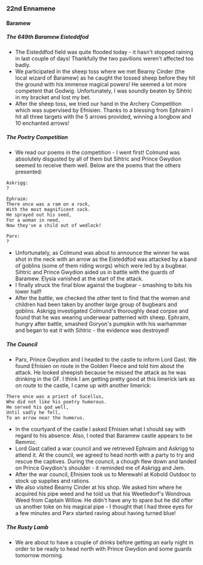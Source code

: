 ### 22nd Ennamene
#### Baramew
##### The 649th Baramew Eisteddfod
* The Eisteddfod field was quite flooded today - it hasn't stopped raining in last couple of days! Thankfully the two pavilions weren't affected too badly.
* We participated in the sheep toss where we met Bearny Cinder (the local wizard of Baramew) as he caught the tossed sheep before they hit the ground with his immense magical powers! He seemed a lot more competent that Godwig. Unfortunately, I was soundly beaten by Sihtric in my bracket and lost my bet.
* After the sheep toss, we tried our hand in the Archery Competition which was supervised by Efnisien. Thanks to a blessing from Ephraim I hit all three targets with the 5 arrows provided, winning a longbow and 10 enchanted arrows!

##### The Poetry Competition
* We read our poems in the competition - I went first! Colmund was absolutely disgusted by all of them but Sihtric and Prince Gwydion seemed to receive them well. Below are the poems that the others presented:

```
Askrigg:
?

Ephraim:
There once was a ram on a rock,
With the most magnificent cock.
He sprayed out his seed,
For a woman in need,
Now they've a child out of wedlock!

Parx:
?
```

* Unfortunately, as Colmund was about to announce the winner he was shot in the neck with an arrow as the Eisteddfod was attacked by a band of goblins (some of them riding worgs) which were led by a bugbear. Sihtric and Prince Gwydion aided us in battle with the guards of Baramew. Elysia vanished at the start of the attack.
* I finally struck the final blow against the bugbear - smashing to bits his lower half!
* After the battle, we checked the other tent to find that the women and children had been taken by another large group of bugbears and goblins. Askrigg investigated Colmund's thoroughly dead corpse and found that he was wearing underwear patterned with sheep. Ephraim, hungry after battle, smashed Goryon's pumpkin with his warhammer and began to eat it with Sihtric - the evidence was destroyed!

##### The Council
* Parx, Prince Gwydion and I headed to the castle to inform Lord Gast. We found Efnisien on route in the Golden Fleece and told him about the attack. He looked sheepish because he missed the attack as he was drinking in the GF. I think I am getting pretty good at this limerick lark as on route to the castle, I came up with another limerick:

```
There once was a priest of Sucellus,
Who did not like his poetry humorous.
He served his god well,
Until sadly he fell,
To an arrow near the humerus.
```
* In the courtyard of the castle I asked Efnisien what I should say with regard to his absence. Also, I noted that Baramew castle appears to be Remmic.
* Lord Gast called a war council and we retrieved Ephraim and Askrigg to attend it. At the council, we agreed to head north with a party to try and rescue the captives. During the council, a chough flew down and landed on Prince Gwydion's shoulder - it reminded me of Askrigg and Jem.
* After the war council, Efnisien took us to Merewahl at Kobold Outdoor to stock up supplies and rations.
* We also visited Bearny Cinder at his shop. We asked him where he acquired his pipe weed and he told us that his Weetledorf's Wondrous Weed from Captain Willow. He didn't have any to spare but he did offer us another toke on his magical pipe - I thought that I had three eyes for a few minutes and Parx started raving about having turned blue!

##### The Rusty Lamb
* We are about to have a couple of drinks before getting an early night in order to be ready to head north with Prince Gwydion and some guards tomorrow morning.
